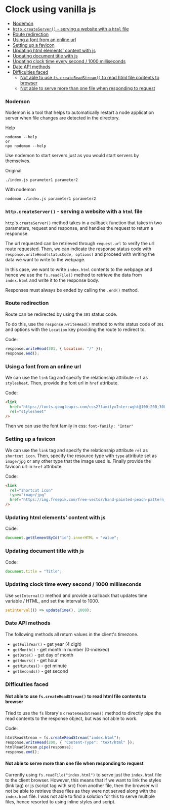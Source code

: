 # Clock using vanilla js

- [Nodemon](#nodemon)
- [`http.createServer()` - serving a website with a `html` file](#httpcreateserver---serving-a-website-with-a-html-file)
- [Route redirection](#route-redirection)
- [Using a font from an online url](#using-a-font-from-an-online-url)
- [Setting up a favicon](#setting-up-a-favicon)
- [Updating html elements' content with js](#updating-html-elements-content-with-js)
- [Updating document title with js](#updating-document-title-with-js)
- [Updating clock time every second / 1000 milliseconds](#updating-clock-time-every-second--1000-milliseconds)
- [Date API methods](#date-api-methods)
- [Difficulties faced](#difficulties-faced)
  - [Not able to use `fs.createReadStream()` to read html file contents to browser](#not-able-to-use-fscreatereadstream-to-read-html-file-contents-to-browser)
  - [Not able to serve more than one file when responding to request](#not-able-to-serve-more-than-one-file-when-responding-to-request)


### Nodemon

Nodemon is a tool that helps to automatically restart a node application server when file changes are detected in the directory.

Help

```
nodemon --help
or
npx nodemon --help
```

Use nodemon to start servers just as you would start servers by themselves.

Original

```
./index.js parameter1 parameter2
```

With nodemon

```
nodemon ./index.js parameter1 parameter2
```

### `http.createServer()` - serving a website with a `html` file

`http`'s `createServer()` method takes in a callback function that takes in two parameters, request and response, and handles the request to return a responose.

The url requested can be retrieved through `request.url` to verify the url route requested. Then, we can indicate the response status code with `response.writeHead(statusCode, options)` and proceed with writing the data we want to write to the webpage.

In this case, we want to write `index.html` contents to the webpage and hence we use the `fs.readFile()` method to retrieve the data from `index.html` and write it to the response body.

Responses must always be ended by calling the `.end()` method.

### Route redirection

Route can be redirected by using the `301` status code.

To do this, use the `response.writeHead()` method to write status code of `301` and options with the `Location` key providing the route to redirect to.

Code:

```js
response.writeHead(301, { Location: "/" });
response.end();
```

### Using a font from an online url

We can use the `link` tag and specify the relationship attribute `rel` as `stylesheet`. Then, provide the font url in `href` attribute.

Code:

```html
<link
  href="https://fonts.googleapis.com/css2?family=Inter:wght@100;200;300;400;500;600;700;800;900&display=swap"
  rel="stylesheet"
/>
```

Then we can use the font family in css: `font-family: "Inter"`

### Setting up a favicon

We can use the `link` tag and specify the relationship attribute `rel` as `shortcut icon`. Then, specify the resource type with `type` attribute set as `image/jpg` or any other type that the image used is. Finally provide the favicon url in `href` attribute.

Code:
```html
<link
  rel="shortcut icon"
  type="image/jpg"
  href="https://img.freepik.com/free-vector/hand-painted-peach-pattern_23-2148974955.jpg?w=826&t=st=1691757901~exp=1691758501~hmac=69f0a2a8ac7b2d9668282628e1c00db0a6f295fddcbe22583e636aebe90dc506"
/>
```

### Updating html elements' content with js

Code:
```js
document.getElementById("id").innerHTML = "value";
```

### Updating document title with js

Code:
```js
document.title = "Title";
```

### Updating clock time every second / 1000 milliseconds

Use `setInterval()` method and provide a callback that updates time variable / HTML, and set the interval to 1000.

```js
setInterval(() => updateTime(), 1000);
```

### Date API methods

The following methods all return values in the client's timezone.
- `getFullYear()` - get year (4 digit)
- `getMonth()` - get month in number (0-indexed)
- `getDate()` - get day of month
- `getHours()` - get hour
- `getMinutes()` - get minute
- `getSeconds()` - get second

### Difficulties faced

#### Not able to use `fs.createReadStream()` to read html file contents to browser

Tried to use the `fs` library's `createReadStream()` method to directly pipe the read contents to the response object, but was not able to work.

Code:

```js
htmlReadStream = fs.createReadStream("index.html");
response.writeHead(200, { "Content-Type": "text/html" });
htmlReadStream.pipe(response);
response.end();
```

#### Not able to serve more than one file when responding to request

Currently using `fs.readFile("index.html")` to serve just the `index.html` file to the client browser. However, this means that if we want to link the styles (link tag) or js (script tag with src) from another file, then the browser will not be able to retrieve these files as they were not served along with the `index.html` file. I was not able to find a solution for this to serve multiple files, hence resorted to using inline styles and script.
